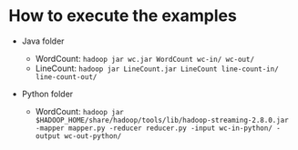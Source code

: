 # How to execute the examples
- Java folder
	- WordCount: `hadoop jar wc.jar WordCount wc-in/ wc-out/`
	- LineCount: `hadoop jar LineCount.jar LineCount line-count-in/ line-count-out/`

- Python folder
	- WordCount: `hadoop jar $HADOOP_HOME/share/hadoop/tools/lib/hadoop-streaming-2.8.0.jar -mapper mapper.py -reducer reducer.py -input wc-in-python/ -output wc-out-python/`